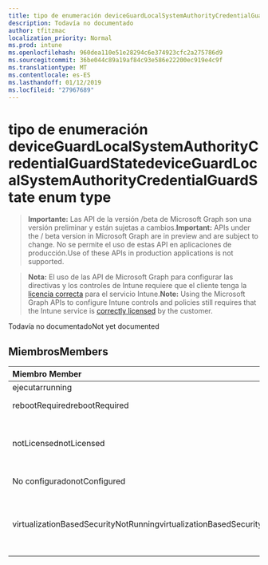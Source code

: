 ```yaml
---
title: tipo de enumeración deviceGuardLocalSystemAuthorityCredentialGuardState
description: Todavía no documentado
author: tfitzmac
localization_priority: Normal
ms.prod: intune
ms.openlocfilehash: 960dea110e51e28294c6e374923cfc2a275786d9
ms.sourcegitcommit: 36be044c89a19af84c93e586e22200ec919e4c9f
ms.translationtype: MT
ms.contentlocale: es-ES
ms.lasthandoff: 01/12/2019
ms.locfileid: "27967689"
---
```

# <a name="deviceguardlocalsystemauthoritycredentialguardstate-enum-type"></a><span data-ttu-id="4d783-103">tipo de enumeración deviceGuardLocalSystemAuthorityCredentialGuardState</span><span class="sxs-lookup"><span data-stu-id="4d783-103">deviceGuardLocalSystemAuthorityCredentialGuardState enum type</span></span>

> <span data-ttu-id="4d783-104">**Importante:** Las API de la versión /beta de Microsoft Graph son una versión preliminar y están sujetas a cambios.</span><span class="sxs-lookup"><span data-stu-id="4d783-104">**Important:** APIs under the / beta version in Microsoft Graph are in preview and are subject to change.</span></span> <span data-ttu-id="4d783-105">No se permite el uso de estas API en aplicaciones de producción.</span><span class="sxs-lookup"><span data-stu-id="4d783-105">Use of these APIs in production applications is not supported.</span></span>

> <span data-ttu-id="4d783-106">**Nota:** El uso de las API de Microsoft Graph para configurar las directivas y los controles de Intune requiere que el cliente tenga la [licencia correcta](https://go.microsoft.com/fwlink/?linkid=839381) para el servicio Intune.</span><span class="sxs-lookup"><span data-stu-id="4d783-106">**Note:** Using the Microsoft Graph APIs to configure Intune controls and policies still requires that the Intune service is [correctly licensed](https://go.microsoft.com/fwlink/?linkid=839381) by the customer.</span></span>

<span data-ttu-id="4d783-107">Todavía no documentado</span><span class="sxs-lookup"><span data-stu-id="4d783-107">Not yet documented</span></span>
## <a name="members"></a><span data-ttu-id="4d783-108">Miembros</span><span class="sxs-lookup"><span data-stu-id="4d783-108">Members</span></span>
|<span data-ttu-id="4d783-109">Miembro	</span><span class="sxs-lookup"><span data-stu-id="4d783-109">Member</span></span>|<span data-ttu-id="4d783-110">Valor</span><span class="sxs-lookup"><span data-stu-id="4d783-110">Value</span></span>|<span data-ttu-id="4d783-111">Descripción</span><span class="sxs-lookup"><span data-stu-id="4d783-111">Description</span></span>|
|:---|:---|:---|
|<span data-ttu-id="4d783-112">ejecutar</span><span class="sxs-lookup"><span data-stu-id="4d783-112">running</span></span>|<span data-ttu-id="4d783-113">0</span><span class="sxs-lookup"><span data-stu-id="4d783-113">0</span></span>|<span data-ttu-id="4d783-114">En ejecución</span><span class="sxs-lookup"><span data-stu-id="4d783-114">Running</span></span>|
|<span data-ttu-id="4d783-115">rebootRequired</span><span class="sxs-lookup"><span data-stu-id="4d783-115">rebootRequired</span></span>|<span data-ttu-id="4d783-116">1</span><span class="sxs-lookup"><span data-stu-id="4d783-116">1</span></span>|<span data-ttu-id="4d783-117">Es necesario reiniciar</span><span class="sxs-lookup"><span data-stu-id="4d783-117">Reboot required</span></span>|
|<span data-ttu-id="4d783-118">notLicensed</span><span class="sxs-lookup"><span data-stu-id="4d783-118">notLicensed</span></span>|<span data-ttu-id="4d783-119">2</span><span class="sxs-lookup"><span data-stu-id="4d783-119">2</span></span>|<span data-ttu-id="4d783-120">No tiene licencia para la protección de credenciales</span><span class="sxs-lookup"><span data-stu-id="4d783-120">Not licensed for Credential Guard</span></span>|
|<span data-ttu-id="4d783-121">No configurado</span><span class="sxs-lookup"><span data-stu-id="4d783-121">notConfigured</span></span>|<span data-ttu-id="4d783-122">3</span><span class="sxs-lookup"><span data-stu-id="4d783-122">3</span></span>|<span data-ttu-id="4d783-123">No configurado</span><span class="sxs-lookup"><span data-stu-id="4d783-123">Not configured</span></span>|
|<span data-ttu-id="4d783-124">virtualizationBasedSecurityNotRunning</span><span class="sxs-lookup"><span data-stu-id="4d783-124">virtualizationBasedSecurityNotRunning</span></span>|<span data-ttu-id="4d783-125">4</span><span class="sxs-lookup"><span data-stu-id="4d783-125">4</span></span>|<span data-ttu-id="4d783-126">Seguridad de virtualización que se basa no se está ejecutando</span><span class="sxs-lookup"><span data-stu-id="4d783-126">Virtualization Based security is not running</span></span>|





